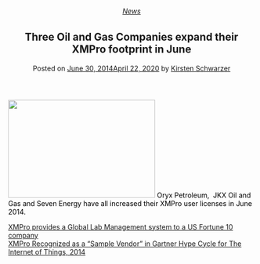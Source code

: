 <div class="large-9 col">
<article class="post-2996 post type-post status-publish format-standard has-post-thumbnail hentry category-news" id="post-2996">
<div class="article-inner">
<header class="entry-header">
<div class="entry-header-text entry-header-text-top text-center">
<h6 class="entry-category is-xsmall"><a href="https://xmpro.com/category/news/" rel="category tag">News</a></h6><h1 class="entry-title">Three Oil and Gas Companies expand their XMPro footprint in June</h1><div class="entry-divider is-divider small"></div>
<div class="entry-meta uppercase is-xsmall">
<span class="posted-on">Posted on <a href="https://xmpro.com/three-oil-and-gas-companies-expand-their-xmpro-footprint-in-june/" rel="bookmark"><time class="entry-date published" datetime="2014-06-30T08:01:29+00:00">June 30, 2014</time><time class="updated" datetime="2020-04-22T05:48:16+00:00">April 22, 2020</time></a></span> <span class="byline">by <span class="meta-author vcard"><a class="url fn n" href="https://xmpro.com/author/kschwarzer/">Kirsten Schwarzer</a></span></span> </div>
</div>
</header>
<div class="entry-content single-page">
<p><span style="color: #000000;"><img height="200" src="https://xmpro.com/wp-content/uploads/2014/06/OilandGas.jpg" width="300"/>
Oryx Petroleum,  JKX Oil and Gas and Seven Energy have all increased their XMPro user licenses in June 2014.</span></p>
<div class="blog-share text-center"><div class="is-divider medium"></div><div class="social-icons share-icons share-row relative"><a aria-label="Share on WhatsApp" class="icon button circle is-outline tooltip whatsapp show-for-medium" data-action="share/whatsapp/share" href="whatsapp://send?text=Three%20Oil%20and%20Gas%20Companies%20expand%20their%20XMPro%20footprint%20in%20June - https://xmpro.com/three-oil-and-gas-companies-expand-their-xmpro-footprint-in-june/" title="Share on WhatsApp"><i class="icon-whatsapp"></i></a><a aria-label="Share on Facebook" class="icon button circle is-outline tooltip facebook" data-label="Facebook" href="https://www.facebook.com/sharer.php?u=https://xmpro.com/three-oil-and-gas-companies-expand-their-xmpro-footprint-in-june/" onclick="window.open(this.href,this.title,'width=500,height=500,top=300px,left=300px'); return false;" rel="noopener nofollow" target="_blank" title="Share on Facebook"><i class="icon-facebook"></i></a><a aria-label="Share on Twitter" class="icon button circle is-outline tooltip twitter" href="https://twitter.com/share?url=https://xmpro.com/three-oil-and-gas-companies-expand-their-xmpro-footprint-in-june/" onclick="window.open(this.href,this.title,'width=500,height=500,top=300px,left=300px'); return false;" rel="noopener nofollow" target="_blank" title="Share on Twitter"><i class="icon-twitter"></i></a><a aria-label="Email to a Friend" class="icon button circle is-outline tooltip email" href="/cdn-cgi/l/email-protection#47783432252d2224337a132f352222627577082e2b62757726292362757700263462757704282a3726292e2234627577223f37262923627577332f222e356275771f0a1735286275772128283337352e29336275772e296275770d322922612528233e7a042f22242c627577332f2e346275772832336274066275772f333337346274066275016275013f2a3735286924282a627501332f3522226a282e2b6a2629236a2026346a24282a3726292e22346a223f372629236a332f222e356a3f2a3735286a2128283337352e29336a2e296a2d322922627501" rel="nofollow" title="Email to a Friend"><i class="icon-envelop"></i></a><a aria-label="Pin on Pinterest" class="icon button circle is-outline tooltip pinterest" href="https://pinterest.com/pin/create/button?url=https://xmpro.com/three-oil-and-gas-companies-expand-their-xmpro-footprint-in-june/&amp;media=https://xmpro.com/wp-content/uploads/2014/06/OilandGas.jpg&amp;description=Three%20Oil%20and%20Gas%20Companies%20expand%20their%20XMPro%20footprint%20in%20June" onclick="window.open(this.href,this.title,'width=500,height=500,top=300px,left=300px'); return false;" rel="noopener nofollow" target="_blank" title="Pin on Pinterest"><i class="icon-pinterest"></i></a><a aria-label="Share on LinkedIn" class="icon button circle is-outline tooltip linkedin" href="https://www.linkedin.com/shareArticle?mini=true&amp;url=https://xmpro.com/three-oil-and-gas-companies-expand-their-xmpro-footprint-in-june/&amp;title=Three%20Oil%20and%20Gas%20Companies%20expand%20their%20XMPro%20footprint%20in%20June" onclick="window.open(this.href,this.title,'width=500,height=500,top=300px,left=300px'); return false;" rel="noopener nofollow" target="_blank" title="Share on LinkedIn"><i class="icon-linkedin"></i></a></div></div></div>
<nav class="navigation-post" id="nav-below" role="navigation">
<div class="flex-row next-prev-nav bt bb">
<div class="flex-col flex-grow nav-prev text-left">
<div class="nav-previous"><a href="https://xmpro.com/xmpro-provides-a-global-lab-management-system-to-a-us-fortune-10-company/" rel="prev"><span class="hide-for-small"><i class="icon-angle-left"></i></span> XMPro provides a Global Lab Management system to a US Fortune 10 company</a></div>
</div>
<div class="flex-col flex-grow nav-next text-right">
<div class="nav-next"><a href="https://xmpro.com/xmpro-recognized-as-a-sample-vendor-in-gartner-hype-cycle-for-the-internet-of-things-2014/" rel="next">XMPro Recognized as a “Sample Vendor” in Gartner Hype Cycle for The Internet of Things, 2014 <span class="hide-for-small"><i class="icon-angle-right"></i></span></a></div> </div>
</div>
</nav>
</div>
</article>
<div class="comments-area" id="comments">
</div>
</div>